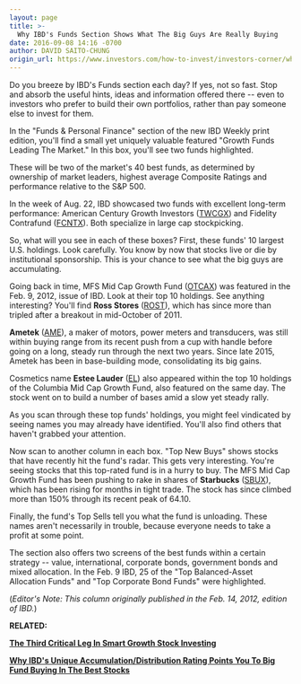 ```yaml
---
layout: page
title: >-
  Why IBD's Funds Section Shows What The Big Guys Are Really Buying
date: 2016-09-08 14:16 -0700
author: DAVID SAITO-CHUNG
origin_url: https://www.investors.com/how-to-invest/investors-corner/why-ibds-funds-section-shows-what-the-big-guys-are-really-buying
---
```





Do you breeze by IBD's Funds section each day? If yes, not so fast. Stop and absorb the useful hints, ideas and information offered there -- even to investors who prefer to build their own portfolios, rather than pay someone else to invest for them.


In the "Funds & Personal Finance" section of the new IBD Weekly print edition, you'll find a small yet uniquely valuable featured "Growth Funds Leading The Market." In this box, you'll see two funds highlighted.


These will be two of the market's 40 best funds, as determined by ownership of market leaders, highest average Composite Ratings and performance relative to the S&P 500.


In the week of Aug. 22, IBD showcased two funds with excellent long-term performance: American Century Growth Investors ([TWCGX](https://research.investors.com/quote.aspx?symbol=TWCGX)) and Fidelity Contrafund ([FCNTX](https://research.investors.com/quote.aspx?symbol=FCNTX)). Both specialize in large cap stockpicking.


So, what will you see in each of these boxes? First, these funds' 10 largest U.S. holdings. Look carefully. You know by now that stocks live or die by institutional sponsorship. This is your chance to see what the big guys are accumulating.


Going back in time, MFS Mid Cap Growth Fund ([OTCAX](https://research.investors.com/quote.aspx?symbol=OTCAX)) was featured in the Feb. 9, 2012, issue of IBD. Look at their top 10 holdings. See anything interesting?
You'll find **Ross Stores** ([ROST](https://research.investors.com/quote.aspx?symbol=ROST)), which has since more than tripled after a breakout in mid-October of 2011.


 **Ametek** ([AME](https://research.investors.com/quote.aspx?symbol=AME)), a maker of motors, power meters and transducers, was still within buying range from its recent push from a cup with handle before going on a long, steady run through the next two years. Since late 2015, Ametek has been in base-building mode, consolidating its big gains.


Cosmetics name **Estee Lauder** ([EL](https://research.investors.com/quote.aspx?symbol=EL)) also appeared within the top 10 holdings of the Columbia Mid Cap Growth Fund, also featured on the same day. The stock went on to build a number of bases amid a slow yet steady rally.


As you scan through these top funds' holdings, you might feel vindicated by seeing names you may already have identified. You'll also find others that haven't grabbed your attention.


Now scan to another column in each box. "Top New Buys" shows stocks that have recently hit the fund's radar. This gets very interesting. You're seeing stocks that this top-rated fund is in a hurry to buy. The MFS Mid Cap Growth Fund has been pushing to rake in shares of **Starbucks** ([SBUX](https://research.investors.com/quote.aspx?symbol=SBUX)), which has been rising for months in tight trade. The stock has since climbed more than 150% through its recent peak of 64.10.


Finally, the fund's Top Sells tell you what the fund is unloading. These names aren't necessarily in trouble, because everyone needs to take a profit at some point.


The section also offers two screens of the best funds within a certain strategy -- value, international, corporate bonds, government bonds and mixed allocation. In the Feb. 9 IBD, 25 of the "Top Balanced-Asset Allocation Funds" and "Top Corporate Bond Funds" were highlighted.


(*Editor's Note: This column originally published in the Feb. 14, 2012, edition of IBD.*)


**RELATED:**


**[The Third Critical Leg In Smart Growth Stock Investing](https://www.investors.com/how-to-invest/investors-corner/to-win-at-investing-first-confirm-a-stocks-strong-institutional-sponsorship/)**


**[Why IBD's Unique Accumulation/Distribution Rating Points You To Big Fund Buying In The Best Stocks](https://www.investors.com/how-to-invest/investors-corner/why-the-accumulationdistribution-rating-is-one-key-to-finding-great-stocks/)**




